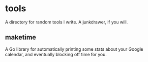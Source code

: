 # tools
A directory for random tools I write. A junkdrawer, if you will.

## maketime
A Go library for automatically printing some stats about your Google calendar,
and eventually blocking off time for you.
